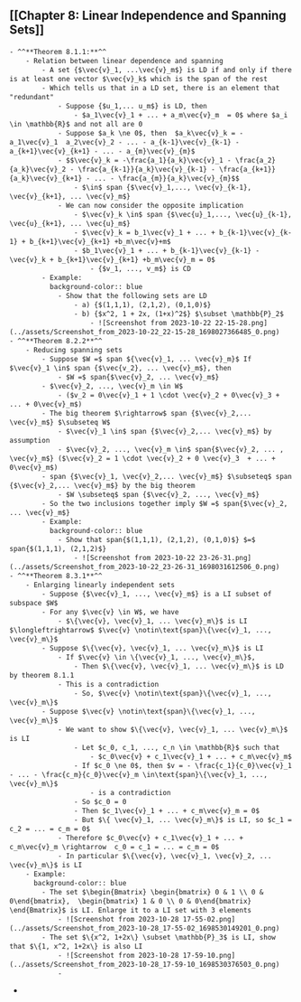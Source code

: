 ## [[Chapter 8: Linear Independence and Spanning Sets]]
	- ^^**Theorem 8.1.1:**^^
		- Relation between linear dependence and spanning
			- A set {$\vec{v}_1, ...\vec{v}_m$} is LD if and only if there is at least one vector $\vec{v}_k$ which is the span of the rest
			- Which tells us that in a LD set, there is an element that "redundant"
				- Suppose {$u_1,... u_m$} is LD, then
					- $a_1\vec{v}_1 + ... + a_m\vec{v}_m  = 0$ where $a_i \in \mathbb{R}$ and not all are 0
				- Suppose $a_k \ne 0$, then  $a_k\vec{v}_k = - a_1\vec{v}_1  a_2\vec{v}_2 - ... - a_{k-1}\vec{v}_{k-1} - a_{k+1}\vec{v}_{k+1} - ... - a_{m}\vec{v}_{m}$
				- $$\vec{v}_k = -\frac{a_1}{a_k}\vec{v}_1 - \frac{a_2}{a_k}\vec{v}_2 - \frac{a_{k-1}}{a_k}\vec{v}_{k-1} - \frac{a_{k+1}}{a_k}\vec{v}_{k+1} - ... - \frac{a_{m}}{a_k}\vec{v}_{m}$$
					- $\in$ span {$\vec{v}_1,..., \vec{v}_{k-1}, \vec{v}_{k+1}, ... \vec{v}_m$}
				- We can now consider the opposite implication
					- $\vec{v}_k \in$ span {$\vec{u}_1,..., \vec{u}_{k-1}, \vec{u}_{k+1}, ... \vec{u}_m$}
					- $\vec{v}_k = b_1\vec{v}_1 + ... + b_{k-1}\vec{v}_{k-1} + b_{k+1}\vec{v}_{k+1} +b_m\vec{v}+m$
					- $b_1\vec{v}_1 + ... + b_{k-1}\vec{v}_{k-1} - \vec{v}_k + b_{k+1}\vec{v}_{k+1} +b_m\vec{v}_m = 0$
						- {$v_1, ..., v_m$} is CD
			- Example:
			  background-color:: blue
				- Show that the following sets are LD
					- a) {$(1,1,1), (2,1,2), (0,1,0)$}
					- b) {$x^2, 1 + 2x, (1+x)^2$} $\subset \mathbb{P}_2$
						- ![Screenshot from 2023-10-22 22-15-28.png](../assets/Screenshot_from_2023-10-22_22-15-28_1698027366485_0.png)
	- ^^**Theorem 8.2.2**^^
		- Reducing spanning sets
			- Suppose $W =$ span ${\vec{v}_1, ... \vec{v}_m}$ If $\vec{v}_1 \in$ span {$\vec{v_2}, ... \vec{v}_m$}, then
				- $W =$ span{$\vec{v}_2, ... \vec{v}_m$}
			- $\vec{v}_2, ..., \vec{v}_m \in W$
				- ($v_2 = 0\vec{v}_1 + 1 \cdot \vec{v}_2 + 0\vec{v}_3 + ... + 0\vec{v}_m$)
			- The big theorem $\rightarrow$ span {$\vec{v}_2,... \vec{v}_m$} $\subseteq W$
				- $\vec{v}_1 \in$ span {$\vec{v}_2,... \vec{v}_m$} by assumption
				- $\vec{v}_2, ..., \vec{v}_m \in$ span{$\vec{v}_2, ... , \vec{v}_m$} ($\vec{v}_2 = 1 \cdot \vec{v}_2 + 0 \vec{v}_3  + ... + 0\vec{v}_m$)
			- span {$\vec{v}_1, \vec{v}_2,... \vec{v}_m$} $\subseteq$ span {$\vec{v}_2,... \vec{v}_m$} by the big theorem
				- $W \subseteq$ span {$\vec{v}_2, ..., \vec{v}_m$}
			- So the two inclusions together imply $W =$ span{$\vec{v}_2, ... \vec{v}_m$}
			- Example:
			  background-color:: blue
				- Show that span{$(1,1,1), (2,1,2), (0,1,0)$} $=$ span{$(1,1,1), (2,1,2)$}
					- ![Screenshot from 2023-10-22 23-26-31.png](../assets/Screenshot_from_2023-10-22_23-26-31_1698031612506_0.png)
	- ^^**Theorem 8.3.1**^^
		- Enlarging linearly independent sets
			- Suppose {$\vec{v}_1, ..., \vec{v}_m$} is a LI subset of subspace $W$
			- For any $\vec{v} \in W$, we have
				- $\{\vec{v}, \vec{v}_1, ... \vec{v}_m\}$ is LI $\longleftrightarrow$ $\vec{v} \notin\text{span}\{\vec{v}_1, ..., \vec{v}_m\}$
			- Suppose $\{\vec{v}, \vec{v}_1, ... \vec{v}_m\}$ is LI
				- If $\vec{v} \in \{\vec{v}_1, ..., \vec{v}_m\}$,
					- Then $\{\vec{v}, \vec{v}_1, ... \vec{v}_m\}$ is LD by theorem 8.1.1
				- This is a contradiction
					- So, $\vec{v} \notin\text{span}\{\vec{v}_1, ..., \vec{v}_m\}$
			- Suppose $\vec{v} \notin\text{span}\{\vec{v}_1, ..., \vec{v}_m\}$
				- We want to show $\{\vec{v}, \vec{v}_1, ... \vec{v}_m\}$ is LI
					- Let $c_0, c_1, ..., c_n \in \mathbb{R}$ such that
						- $c_0\vec{v} + c_1\vec{v}_1 + ... + c_m\vec{v}_m$
					- If $c_0 \ne 0$, then $v = - \frac{c_1}{c_0}\vec{v}_1 - ... - \frac{c_m}{c_0}\vec{v}_m \in\text{span}\{\vec{v}_1, ..., \vec{v}_m\}$
						- is a contradiction
					- So $c_0 = 0
					- Then $c_1\vec{v}_1 + ... + c_m\vec{v}_m = 0$
					- But $\{ \vec{v}_1, ... \vec{v}_m\}$ is LI, so $c_1 = c_2 = ... = c_m = 0$
				- Therefore $c_0\vec{v} + c_1\vec{v}_1 + ... + c_m\vec{v}_m \rightarrow  c_0 = c_1 = ... = c_m = 0$
				- In particular $\{\vec{v}, \vec{v}_1, \vec{v}_2, ... \vec{v}_m\}$ is LI
		- Example:
		  background-color:: blue
			- The set $\begin{Bmatrix} \begin{bmatrix} 0 & 1 \\ 0 & 0\end{bmatrix},  \begin{bmatrix} 1 & 0 \\ 0 & 0\end{bmatrix} \end{Bmatrix}$ is LI. Enlarge it to a LI set with 3 elements
				- ![Screenshot from 2023-10-28 17-55-02.png](../assets/Screenshot_from_2023-10-28_17-55-02_1698530149201_0.png)
			- The set $\{x^2, 1+2x\} \subset \mathbb{P}_3$ is LI, show that $\{1, x^2, 1+2x\} is also LI
				- ![Screenshot from 2023-10-28 17-59-10.png](../assets/Screenshot_from_2023-10-28_17-59-10_1698530376503_0.png)
				-
-